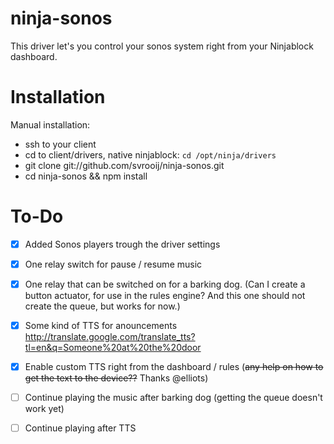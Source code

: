 ninja-sonos
===========

This driver let's you control your sonos system right from your Ninjablock dashboard.


Installation
============

Manual installation:
- ssh to your client
- cd to client/drivers, native ninjablock: `cd /opt/ninja/drivers`
- git clone git://github.com/svrooij/ninja-sonos.git
- cd ninja-sonos && npm install


To-Do
=====

- [x] Added Sonos players trough the driver settings
- [x] One relay switch for pause / resume music
- [x] One relay that can be switched on for a barking dog. (Can I create a button actuator, for use in the rules engine? And this one should not create the queue, but works for now.)
- [x] Some kind of TTS for anouncements http://translate.google.com/translate_tts?tl=en&q=Someone%20at%20the%20door
- [x] Enable custom TTS right from the dashboard / rules (~~any help on how to get the text to the device??~~ Thanks @elliots)
- [ ] Continue playing the music after barking dog (getting the queue doesn't work yet)
- [ ] Continue playing after TTS


